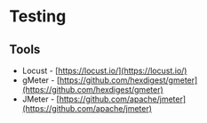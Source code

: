 # Testing

## Tools

* Locust - [https://locust.io/](https://locust.io/)
* gMeter - [https://github.com/hexdigest/gmeter](https://github.com/hexdigest/gmeter)
* JMeter - [https://github.com/apache/jmeter](https://github.com/apache/jmeter)

